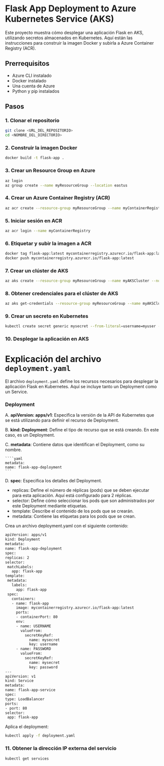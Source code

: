 # Flask App Deployment to Azure Kubernetes Service (AKS)

Este proyecto muestra cómo desplegar una aplicación Flask en AKS, utilizando secretos almacenados en Kubernetes. Aquí están las instrucciones para construir la imagen Docker y subirla a Azure Container Registry (ACR).

## Prerrequisitos

- Azure CLI instalado
- Docker instalado
- Una cuenta de Azure
- Python y pip instalados

## Pasos

### 1. Clonar el repositorio

```bash
git clone <URL_DEL_REPOSITORIO>
cd <NOMBRE_DEL_DIRECTORIO>
```

### 2. Construir la imagen Docker

```bash
docker build -t flask-app .
```

### 3. Crear un Resource Group en Azure

```bash
az login
az group create --name myResourceGroup --location eastus
```

### 4. Crear un Azure Container Registry (ACR)

```bash
az acr create --resource-group myResourceGroup --name myContainerRegistry --sku Basic
```

### 5. Iniciar sesión en ACR

```bash
az acr login --name myContainerRegistry
```

### 6. Etiquetar y subir la imagen a ACR

```bash
docker tag flask-app:latest mycontainerregistry.azurecr.io/flask-app:latest
docker push mycontainerregistry.azurecr.io/flask-app:latest
```

### 7. Crear un clúster de AKS

```bash
az aks create --resource-group myResourceGroup --name myAKSCluster --node-count 1 --enable-addons monitoring --generate-ssh-keys
```

### 8. Obtener credenciales para el clúster de AKS

```bash
az aks get-credentials --resource-group myResourceGroup --name myAKSCluster
```

### 9. Crear un secreto en Kubernetes

```bash
kubectl create secret generic mysecret --from-literal=username=myuser --from-literal=password=mypassword
```

### 10. Desplegar la aplicación en AKS

# Explicación del archivo `deployment.yaml`

El archivo `deployment.yaml` define los recursos necesarios para desplegar la aplicación Flask en Kubernetes. Aquí se incluye tanto un Deployment como un Service.

### Deployment

A. **apiVersion: apps/v1**: Especifica la versión de la API de Kubernetes que se está utilizando para definir el recurso de Deployment.

B. **kind: Deployment**: Define el tipo de recurso que se está creando. En este caso, es un Deployment.

C. **metadata**: Contiene datos que identifican el Deployment, como su nombre.

    ````yaml
    metadata:
    name: flask-app-deployment
    ```

D. **spec**: Especifica los detalles del Deployment.

- replicas: Define el número de réplicas (pods) que se deben ejecutar para esta aplicación. Aquí está configurado para 2 réplicas.
- selector: Define cómo seleccionar los pods que son administrados por este Deployment mediante etiquetas.
- template: Describe el contenido de los pods que se crearán.
- metadata: Contiene las etiquetas para los pods que se crean.

Crea un archivo deployment.yaml con el siguiente contenido:

```bash
apiVersion: apps/v1
kind: Deployment
metadata:
name: flask-app-deployment
spec:
replicas: 2
selector:
 matchLabels:
   app: flask-app
template:
 metadata:
   labels:
     app: flask-app
 spec:
   containers:
   - name: flask-app
     image: mycontainerregistry.azurecr.io/flask-app:latest
     ports:
     - containerPort: 80
     env:
     - name: USERNAME
       valueFrom:
         secretKeyRef:
           name: mysecret
           key: username
     - name: PASSWORD
       valueFrom:
         secretKeyRef:
           name: mysecret
           key: password
---
apiVersion: v1
kind: Service
metadata:
name: flask-app-service
spec:
type: LoadBalancer
ports:
- port: 80
selector:
 app: flask-app
```

Aplica el deployment:

```bash
kubectl apply -f deployment.yaml
```

### 11. Obtener la dirección IP externa del servicio

```bash
kubectl get services
```
